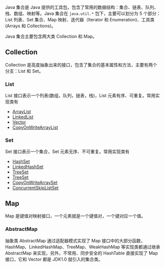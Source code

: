 Java 集合是 Java 提供的工具包，包含了常用的数据结构：集合、链表、队列、栈、数组、映射等。Java 集合在 `java.util.*` 包下，主要可以划分为 5 个部分：List 列表、Set 集合、Map 映射、迭代器（Iterator 和 Enumeration)、工具类(Arrays 和 Collections)。

Java 集合主要包含两大类 Collection 和 Map。

## Collection

Collection 是高度抽象出来的接口，包含了集合的基本属性和方法，主要有两个分支：List 和 Set。

### List

List 接口表示一个列表(数组，队列，链表，栈)，List 元素有序、可重复。常用实现类有
- [ArrayList]()
- [LinkedList]()
- [Vector]()
- [CopyOnWriteArrayList]()

### Set 

Set 接口表示一个集合，Set 元素无序、不可重复。常用实现类有
- [HashSet]()
- [LinkedHashSet]()
- [TreeSet]()
- [TreeSet]()
- [CopyOnWriteArraySet]()
- [ConcurrentSkipListSet]()

## Map

Map 是键值对映射接口，一个元素就是一个键值对，一个键对应一个值。

### AbstractMap

抽象类 AbstractMap 通过适配器模式实现了 Map 接口中的大部分函数，HashMap、LinkedHashMap、TreeMap、WeakHashMap 等实现类都通过继承 AbstractMap 来实现，另外，不常用、同步安全的 HashTable 直接实现了 Map 接口，它和 Vector 都是 JDK1.0 就引入的集合类。



